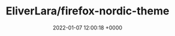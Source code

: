 ---
title: "EliverLara/firefox-nordic-theme"
link: "https://github.com/EliverLara/firefox-nordic-theme"
date: "2022-01-07 12:00:18 +0000"
---